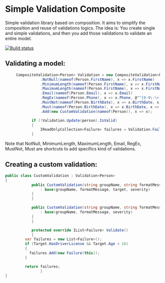 # Simple Validation Composite 
 Simple validation library based on composition. It aims to simplify the composition and reuse of validations logics. The idea is: You create single and simple validations, and then you add those validations to validate an entire model. 
  
  
[![Build status](https://ci.appveyor.com/api/projects/status/a2js0psc0gnviccx?svg=true)](https://ci.appveyor.com/project/hugoj0s3/simplecompositevalidation)


## Validating a model:
```csharp
     CompositeValidation<Person> Validation = new CompositeValidation<Person>()
                .NotNull(nameof(Person.FirstName), x => x.FirstName) 
                .MinimumLength(nameof(Person.FirstName), x => x.FirstName, 3) 
                .MaximumLength(nameof(Person.FirstName), x => x.FirstName, 10) 
                .Email(nameof(Person.Email), x => x.Email) 
                .RegEx(nameof(Person.Phone), x => x.Phone, @"^[0-9\-\+]{9,15}$") 
                .MustNot(nameof(Person.BirthDate), x => x.BirthDate, x => x.Year < 1850) 
                .Must(nameof(Person.BirthDate), x => x.BirthDate, x => x < DateTime.Now) 
                .Add(new CustomValidation(nameof(Person)), x => x); 

            if (!Validation.Update(person).IsValid)
            {
                IReadOnlyCollection<Failure> failures = Validation.Failures;
            }
```
Note that NotNull, MinimumLength, MaximumLength, Email, RegEx, MustNot, Must are shortcuts to add specifics kind of validations.


## Creating a custom validation:
```csharp
public class CustomValidation : Validation<Person>
{
		    public CustomValidation(string groupName, string formatMessage, Person target, int severity = 1) 
			    : base(groupName, formatMessage, target, severity)
		    {
		    }

		    public CustomValidation(string groupName, string formatMessage, int severity = 1) 
			    : base(groupName, formatMessage, severity)
		    {
		    }

		    protected override IList<Failure> Validate()
		    {
         var failures = new List<Failure>();
         if (Target.HasDriverLicense && Target.Age < 16)
         {
           failures.Add(new Failure(this));
         }

         return failures;
			    }
}
```
